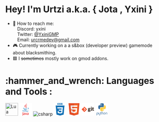 <h1>Hey! I'm Urtzi a.k.a. { Jota , Yxini } </h1>
<hl>

- 📧 How to reach me: <br>
       &#8195;Discord: yxini <br>
       &#8195;Twitter: <a href="https://twitter.com/yxinigmp">@YxiniGMP</a><br>
       &#8195;Email: urcrmedev@gmail.com <br>
- 🎮 Currently working on a a s&box (developer preview) gamemode about blacksmithing.
- 🟦 I <s>sometimes</s> mostly work on gmod addons.
<h1> :hammer_and_wrench: Languages and Tools :</h1>
<hl>
<div>
  <img src="https://icons.veryicon.com/png/o/business/vscode-program-item-icon/lua-1.png" title="Lua" **alt="Lua" width="40" height="40"/> 
  <img src="https://github.com/devicons/devicon/blob/master/icons/java/java-original-wordmark.svg" title="Java" alt="Java" width="40" height="40"/> 
  <img src="https://static-00.iconduck.com/assets.00/c-sharp-c-icon-456x512-9sej0lrz.png" title="csharp" alt="csharp" width="40" height="40"/> 
  <img src="https://github.com/devicons/devicon/blob/master/icons/css3/css3-plain-wordmark.svg"  title="CSS3" alt="CSS" width="40" height="40"/> 
  <img src="https://github.com/devicons/devicon/blob/master/icons/html5/html5-original.svg" title="HTML5" alt="HTML" width="40" height="40"/> 
  <img src="https://github.com/devicons/devicon/blob/master/icons/git/git-original-wordmark.svg" title="Git" **alt="Git" width="40" height="40"/> 
  <img src="https://github.com/devicons/devicon/blob/master/icons/python/python-original-wordmark.svg" title="Git" **alt="Python" width="40" height="40"/> 
</div>

